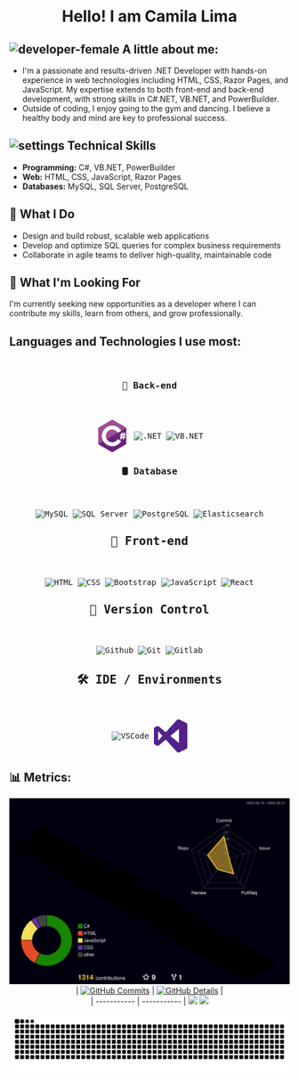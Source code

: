 <div align="center">
    <h1>Hello! I am Camila Lima</h1>
</div>

<h2 align="left">
    <img width="30" height="30" src="https://img.icons8.com/fluency/48/developer-female.png" alt="developer-female"/>
    A little about me:</h2>
    <ul>
        <li>I'm a passionate and results-driven .NET Developer with hands-on experience in web technologies including HTML, CSS, Razor Pages, and JavaScript. My expertise extends to both front-end and back-end development, with strong skills in C#.NET, VB.NET, and PowerBuilder.</li>
        <li>Outside of coding, I enjoy going to the gym and dancing. I believe a healthy body and mind are key to professional success.</li>
    </ul>
<h2 align="left">
  <img width="30" height="30" src="https://img.icons8.com/papercut/120/settings.png" alt="settings"/>
  Technical Skills
</h2>

<ul>
    <li><strong>Programming:</strong> C#, VB.NET, PowerBuilder</li>
    <li><strong>Web:</strong> HTML, CSS, JavaScript, Razor Pages</li>
    <li><strong>Databases:</strong> MySQL, SQL Server, PostgreSQL</li>
</ul>

<h2 align="left">🚀 What I Do</h2>
<ul>
    <li>Design and build robust, scalable web applications</li>
    <li>Develop and optimize SQL queries for complex business requirements</li>
    <li>Collaborate in agile teams to deliver high-quality, maintainable code</li>
</ul>
    
<h2 align="left">🌱 What I'm Looking For</h2>
I'm currently seeking new opportunities as a developer where I can contribute my skills, learn from others, and grow professionally.

<h2 align="left">Languages and Technologies I use most:</h2>
<div align="center">
  <div style="display: inline_block"><br>
   <kbd>
       <h3>🔧 Back-end</h3>
       <br/><br/>
       <img align="center" alt="C#" height="60" width="60" src="https://raw.githubusercontent.com/devicons/devicon/master/icons/csharp/csharp-original.svg">
       <img align="center" alt=".NET" height="60" width="60" src="https://img.icons8.com/color/96/net-framework.png" /> 
       <img align="center" alt="VB.NET" height="60" width="60" src="https://img.icons8.com/fluency/96/visual-basic.png" />       
  </kbd>   
  <kbd>
      <h3>🛢️ Database</h3>
      <br/><br/>
      <img align="center" alt="MySQL" height="60" width="60" src="https://img.icons8.com/color/96/mysql-logo.png" /> 
      <img align="center" alt="SQL Server" height="60" width="60" src="https://img.icons8.com/color/96/microsoft-sql-server.png" alt="microsoft-sql-server" />
      <img align="center" alt="PostgreSQL" height="60" width="60" src="https://img.icons8.com/external-tal-revivo-shadow-tal-revivo/96/external-postgre-sql-a-free-and-open-source-relational-database-management-system-logo-shadow-tal-revivo.png" />
      <img align="center" alt="Elasticsearch" height="60" width="60" src="https://img.icons8.com/external-tal-revivo-color-tal-revivo/96/external-elasticsearch-a-search-engine-based-on-the-lucene-library-logo-color-tal-revivo.png" /> 
  </kbd>     

  <kbd>
      <h2>🎨 Front-end</h2>
      <br/><br/>
      <img align="center" alt="HTML" height="60" width="60" src="https://github.com/user-attachments/assets/0049d0db-c1de-4159-a9c3-fcc54a304ac4">
      <img align="center" alt="CSS" height="60" width="60" src="https://github.com/user-attachments/assets/1a146187-cec1-4875-8787-5aac05116d5f">
      <img align="center" alt="Bootstrap" height="60" width="60" src="https://img.icons8.com/color/96/bootstrap--v2.png" alt="bootstrap--v2" />
      <img align="center" alt="JavaScript" height="60" width="60" src="https://img.icons8.com/color/96/javascript--v1.png" />
      <img align="center" alt="React" height="60" width="60" src="https://img.icons8.com/plasticine/100/react.png">      
  </kbd>

  <kbd>
      <h2>🔄 Version Control</h2>
      <br/><br/>
      <img align="center" alt="Github" height="60" width="60" src="https://cdn.jsdelivr.net/gh/devicons/devicon/icons/github/github-original.svg" height="50"/>
      <img align="center" alt="Git" height="60" width="60" src="https://cdn.jsdelivr.net/gh/devicons/devicon/icons/git/git-plain-wordmark.svg" height="50"/>
      <img align="center" alt="Gitlab" height="60" width="60" src="https://img.icons8.com/color/96/gitlab.png" height="50"/>
  </kbd>
  <kbd>
      <h2>🛠️ IDE / Environments</h2>
      <br></br>
      <img align="center" alt="VSCode" height="60" width="60" src="https://cdn.jsdelivr.net/gh/devicons/devicon/icons/vscode/vscode-original.svg" height="50"/>
      <img align="center" alt="VS" height="60" width="60" src="https://raw.githubusercontent.com/devicons/devicon/master/icons/visualstudio/visualstudio-plain.svg" height="50"/>
  </kbd>
</div>
</div>

<h2 align="left">📊 Metrics: </h2>
<div align="center">
  
 ![Status](./profile-3d-contrib/profile-night-rainbow.svg)
  | [![GitHub Commits](http://github-profile-summary-cards.vercel.app/api/cards/productive-time?username=fcamilalima&theme=dracula&utcOffset=-3)](https://github.com/vn7n24fzkq/github-profile-summary-cards) | [![GitHub Details](http://github-profile-summary-cards.vercel.app/api/cards/profile-details?username=fcamilalima&theme=dracula)](https://github.com/vn7n24fzkq/github-profile-summary-cards) |  
 | ----------- | ----------- |
  <img height="170em" src="https://github-readme-stats.vercel.app/api?username=fcamilalima&show_icons=true&theme=dracula&include_all_commits=true&count_private=true"/>
  <img height="170em" src="https://github-readme-stats.vercel.app/api/top-langs/?username=fcamilalima&layout=compact&langs_count=6&theme=dracula"/><br>
</div>
      
<picture align="center">
  <source media="(prefers-color-scheme: dark)" srcset="https://raw.githubusercontent.com/DanielleBassetto/DanielleBassetto/output/github-contribution-grid-snake-dark.svg">
  <source media="(prefers-color-scheme: light)" srcset="https://raw.githubusercontent.com/DanielleBassetto/DanielleBassetto/output/github-contribution-grid-snake-dark.svg">
  <img align="center" alt="github contribution grid snake animation" src="https://raw.githubusercontent.com/DanielleBassetto/DanielleBassetto/output/github-contribution-grid-snake.svg">
</picture>


